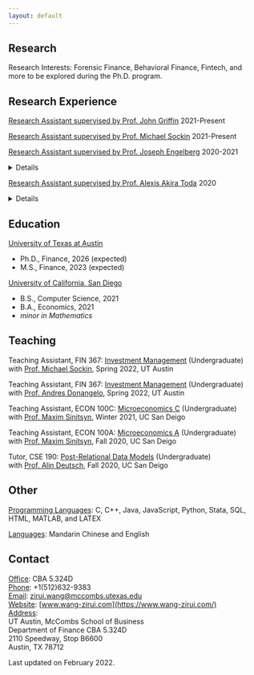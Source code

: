 ```yaml
---
layout: default
---
```

## Research

Research Interests: Forensic Finance, Behavioral Finance, Fintech, and more to be explored during the Ph.D. program.

## Research Experience
<ins>Research Assistant supervised by <a href="https://jgriffin.info/" target="_blank">Prof. John Griffin</a></ins> 2021-Present

<ins>Research Assistant supervised by <a href="https://sites.google.com/site/michaelsockin/" target="_blank">Prof. Michael Sockin</a></ins> 2021-Present

<!-- <ins>Research Assistant supervised by Prof. John Griffin</ins> 2021-Present -->

<ins>Research Assistant supervised by <a href="https://rady.ucsd.edu/faculty/directory/engelberg/pub/portfolios/index.htm" target="_blank">Prof. Joseph Engelberg</a></ins> 2020-2021
<details>
  <summary>Details</summary>
  <p>During my junior and senior years at UCSD, I have been <a href="https://rady.ucsd.edu/faculty/directory/engelberg/pub/portfolios/index.htm" target="_blank">Professor Joseph Engelberg</a>’s Research Assistant for his <a href="https://rady.ucsd.edu/faculty/directory/engelberg/pub/portfolios/PDDE.pdf" target="_blank"><i>Portfolio-Driven Disposition Effect (PDDE)</i> paper</a> which is currently under revision at the <i>Journal of Finance</i>. The PDDE is the observation that investors have a strong disposition effect when their portfolio is at a loss and have almost no disposition effect when it is at a gain. To shed light on this effect, I used Node.js and PostgreSQL to develop an <a href="https://gamestocktrading.herokuapp.com/" target="_blank">online experiment</a> that simulates the changes in the net worth of a stock portfolio and enables participants to make trading decisions among four stocks. The experiment has been run on thousands of participants on Amazon Mechanical Turk and <a href="https://stocktradinggame-chinese.herokuapp.com/" target="_blank">a similar platform for Chinese users</a>. (<a href="https://github.com/HarrisonZiruiWang/stocktradinggame" target="_blank">GitHub page</a>)</p>
  <p>In my senior year, I also helped Prof Engelberg collect data from the Web of Science & Google Scholar for his <a href="https://papers.ssrn.com/sol3/papers.cfm?abstract_id=3565487" target="_blank"><i>On the Causal Effect of Fame on Citations</i> paper</a> which is currently under revision at the <i>Journal of Financial Economics</i>. Using dynamic web scraping in Python, I downloaded the data of more than 280,000 papers from 65 journals. I built a dataset which has all details about each paper, including DOI and Google Scholar ID, and a dataset which specifies the cite count for each paper in each year. </p>
</details>

<ins>Research Assistant supervised by <a href="https://alexisakira.github.io/" target="_blank">Prof. Alexis Akira Toda</a></ins> 2020
<details>
  <summary>Details</summary>
  <p>I also worked as <a href="https://alexisakira.github.io/" target="_blank">Professor Alexis Akira Toda</a>'s research assistant between April and August 2020. Each day I run a model that predicted the course of the COVID-19 pandemic via MATLAB code and updated the data visualization on Professor Toda's <a href="https://sites.google.com/site/aatoda111/misc/covid19" target="_blank">research page</a>.</p>
</details>  

## Education

<ins>University of Texas at Austin</ins>
  - Ph.D., Finance, 2026 (expected)
  - M.S., Finance, 2023 (expected)

<ins>University of California, San Diego</ins>
  - B.S., Computer Science, 2021
  - B.A., Economics, 2021
  - _minor in Mathematics_

## Teaching
Teaching Assistant, FIN 367: <ins>Investment Management</ins> (Undergraduate)  
with <a href="https://sites.google.com/site/michaelsockin/" target="_blank">Prof. Michael Sockin</a>, Spring 2022, UT Austin

Teaching Assistant, FIN 367: <ins>Investment Management</ins> (Undergraduate)  
with <a href="https://www.mccombs.utexas.edu/faculty-and-research/faculty-directory/" target="_blank">Prof. Andres Donangelo</a>, Spring 2022, UT Austin

Teaching Assistant, ECON 100C: <ins>Microeconomics C</ins> (Undergraduate)  
with <a href="https://econweb.ucsd.edu/~msinitsyn/sinitsyn.htm" target="_blank">Prof. Maxim Sinitsyn</a>, Winter 2021, UC San Deigo

Teaching Assistant, ECON 100A: <ins>Microeconomics A</ins> (Undergraduate)  
with <a href="https://econweb.ucsd.edu/~msinitsyn/sinitsyn.htm" target="_blank">Prof. Maxim Sinitsyn</a>, Fall 2020, UC San Deigo

Tutor, CSE 190: <ins>Post-Relational Data Models</ins> (Undergraduate)  
with <a href="https://jacobsschool.ucsd.edu/faculty/profile?id=179" target="_blank">Prof. Alin Deutsch</a>, Fall 2020, UC San Deigo


## Other 

<ins>Programming Languages</ins>: C, C++, Java, JavaScript, Python, Stata, SQL, HTML, MATLAB, and LATEX

<ins>Languages</ins>: Mandarin Chinese and English

## Contact

<ins>Office</ins>: CBA 5.324D  
<ins>Phone</ins>: +1(512)632-9383  
<ins>Email</ins>: <a href="mailto:zirui.wang@mccombs.utexas.edu" target="_blank">zirui.wang@mccombs.utexas.edu</a>  
<ins>Website</ins>: [www.wang-zirui.com](https://www.wang-zirui.com/)  
<ins>Address</ins>:  
UT Austin, McCombs School of Business  
Department of Finance CBA 5.324D  
2110 Speedway, Stop B6600  
Austin, TX 78712  


Last updated on February 2022.


<!-- Text can be **bold**, _italic_, or ~~strikethrough~~.

[Link to another page](./another-page.html).

There should be whitespace between paragraphs.

There should be whitespace between paragraphs. We recommend including a README, or a file with information about your project.

# Header 1

This is a normal paragraph following a header. GitHub is a code hosting platform for version control and collaboration. It lets you and others work together on projects from anywhere.

## Header 2

> This is a blockquote following a header.
>
> When something is important enough, you do it even if the odds are not in your favor.

### Header 3

```js
// Javascript code with syntax highlighting.
var fun = function lang(l) {
  dateformat.i18n = require('./lang/' + l)
  return true;
}
```

```ruby
# Ruby code with syntax highlighting
GitHubPages::Dependencies.gems.each do |gem, version|
  s.add_dependency(gem, "= #{version}")
end
```

#### Header 4

*   This is an unordered list following a header.
*   This is an unordered list following a header.
*   This is an unordered list following a header.

##### Header 5

1.  This is an ordered list following a header.
2.  This is an ordered list following a header.
3.  This is an ordered list following a header.

###### Header 6

| head1        | head two          | three |
|:-------------|:------------------|:------|
| ok           | good swedish fish | nice  |
| out of stock | good and plenty   | nice  |
| ok           | good `oreos`      | hmm   |
| ok           | good `zoute` drop | yumm  |

### There's a horizontal rule below this.

* * *

### Here is an unordered list:

*   Item foo
*   Item bar
*   Item baz
*   Item zip

### And an ordered list:

1.  Item one
1.  Item two
1.  Item three
1.  Item four

### And a nested list:

- level 1 item
  - level 2 item
  - level 2 item
    - level 3 item
    - level 3 item
- level 1 item
  - level 2 item
  - level 2 item
  - level 2 item
- level 1 item
  - level 2 item
  - level 2 item
- level 1 item

### Small image

![Octocat](https://github.githubassets.com/images/icons/emoji/octocat.png)

### Large image

![Branching](https://guides.github.com/activities/hello-world/branching.png)


### Definition lists can be used with HTML syntax.

<dl>
<dt>Name</dt>
<dd>Godzilla</dd>
<dt>Born</dt>
<dd>1952</dd>
<dt>Birthplace</dt>
<dd>Japan</dd>
<dt>Color</dt>
<dd>Green</dd>
</dl>

```
Long, single-line code blocks should not wrap. They should horizontally scroll if they are too long. This line should be long enough to demonstrate this.
```

```
The final element.
``` -->
